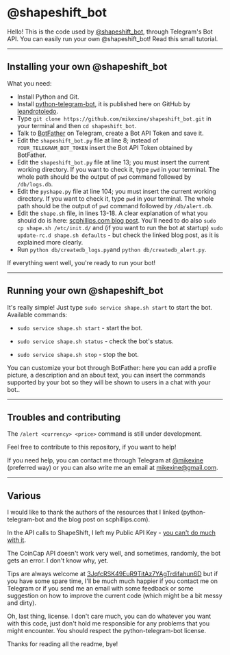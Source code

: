 # @shapeshift_bot


Hello! This is the code used by [@shapeshift_bot](https://telegram.me/shapeshift_bot), through Telegram's Bot API. You can easily run your own @shapeshift_bot! Read this small tutorial.

----------

## Installing your own @shapeshift_bot

What you need:
 
 - Install Python and Git. 
 - Install [python-telegram-bot](https://github.com/leandrotoledo/python-telegram-bot), it is published here on GitHub by [leandrotoledo](https://github.com/leandrotoledo).
 - Type `git clone https://github.com/mikexine/shapeshift_bot.git` in your terminal and then `cd shapeshift_bot`.
 - Talk to [BotFather](https://telegram.me/BotFather) on Telegram, create a Bot API Token and save it. 
 - Edit the  `shapeshift_bot.py` file at line 8; instead of `YOUR_TELEGRAM_BOT_TOKEN` insert the Bot API Token obtained by BotFather.
 - Edit the `shapeshift_bot.py` file at line 13; you must insert the current working directory. If you want to check it, type `pwd` in your terminal. The whole path should be the output of `pwd` command followed by `/db/logs.db`.
 - Edit the `pyshape.py` file at line 104; you must insert the current working directory. If you want to check it, type `pwd` in your terminal. The whole path should be the output of `pwd` command followed by `/db/alert.db`.
 - Edit the `shape.sh` file, in lines 13-18. A clear explanation of what you should do is here: [scphillips.com blog post](http://blog.scphillips.com/posts/2013/07/getting-a-python-script-to-run-in-the-background-as-a-service-on-boot/). You'll need to do also `sudo cp shape.sh /etc/init.d/` and (if you want to run the bot at startup)  `sudo update-rc.d shape.sh defaults` - but check the linked blog post, as it is explained more clearly.
 - Run `python db/createdb_logs.py`and `python db/createdb_alert.py`.

If everything went well, you're ready to run your bot! 

----------

## Running your own @shapeshift_bot

It's really simple! Just type `sudo service shape.sh start` to start the bot. 
Available commands: 

- `sudo service shape.sh start` - start the bot. 

- `sudo service shape.sh status` - check the bot's status.

- `sudo service shape.sh stop` - stop the bot.

You can customize your bot through BotFather: here you can add a profile picture, a description and an about text, you can insert the commands supported by your bot so they will be shown to users in a chat with your bot.. 

----------

## Troubles and contributing
The `/alert <currency> <price>` command is still under development. 

Feel free to contribute to this repository, if you want to help! 

If you need help, you can contact me through Telegram at [@mikexine](https://telegram.me/mikexine) (preferred way) or you can also write me an email at [mikexine@gmail.com](mailto:mikexine@gmail.com). 

----------

## Various
I would like to thank the authors of the resources that I linked (python-telegram-bot and the blog post on scphillips.com).

In the API calls to ShapeShift, I left my Public API Key - [you can't do much with it](https://shapeshift.io/affiliate.html). 

The CoinCap API doesn't work very well, and sometimes, randomly, the bot gets an error. I don't know why, yet.

Tips are always welcome at [3JqfcRSK49EuR9TitAz7YAgTrdifahun6D](bitcoin:3JqfcRSK49EuR9TitAz7YAgTrdifahun6D) but if you have some spare time, I'll be much much happier if you contact me on Telegram or if you send me an email with some feedback or some suggestion on how to improve the current code (which might be a bit messy and dirty). 

Oh, last thing, license. I don't care much, you can do whatever you want with this code, just don't hold me responsible for any problems that you might encounter. You should respect the python-telegram-bot license. 

Thanks for reading all the readme, bye!